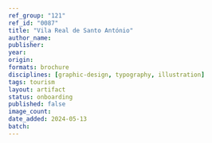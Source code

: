 ```yaml
---
ref_group: "121"
ref_id: "0087"
title: "Vila Real de Santo António"
author_name:
publisher:
year:
origin:
formats: brochure
disciplines: [graphic-design, typography, illustration]
tags: tourism
layout: artifact
status: onboarding
published: false
image_count:
date_added: 2024-05-13
batch:
---
```


